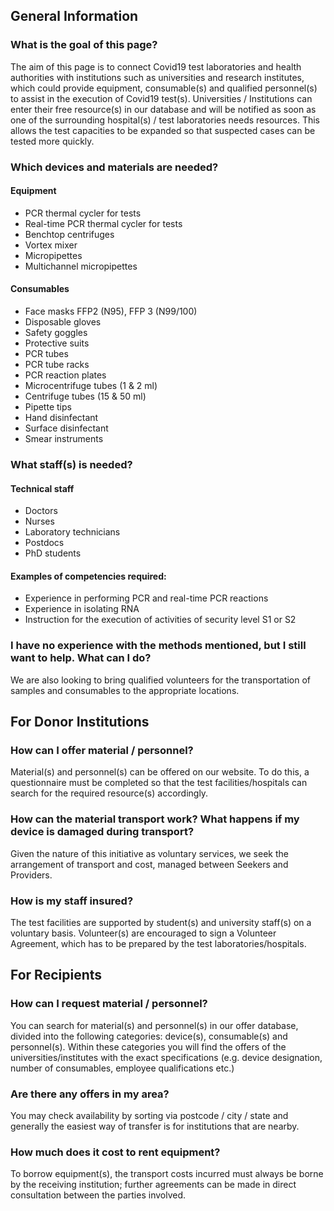 ## General Information

### What is the goal of this page?

The aim of this page is to connect Covid19 test laboratories and health authorities with institutions such as universities and research institutes, which could provide equipment, consumable(s) and qualified personnel(s) to assist in the execution of Covid19 test(s). Universities / Institutions can enter their free resource(s) in our database and will be notified as soon as one of the surrounding hospital(s) / test laboratories needs resources. This allows the test capacities to be expanded so that suspected cases can be tested more quickly.


### Which devices and materials are needed?

#### Equipment

* PCR thermal cycler for tests
* Real-time PCR thermal cycler for tests
* Benchtop centrifuges
* Vortex mixer
* Micropipettes
* Multichannel micropipettes

#### Consumables

* Face masks FFP2 (N95), FFP 3 (N99/100)
* Disposable gloves
* Safety goggles
* Protective suits
* PCR tubes
* PCR tube racks
* PCR reaction plates
* Microcentrifuge tubes (1 & 2 ml)
* Centrifuge tubes (15 & 50 ml)
* Pipette tips
* Hand disinfectant
* Surface disinfectant
* Smear instruments



### What staff(s) is needed?

#### Technical staff

* Doctors
* Nurses
* Laboratory technicians
* Postdocs
* PhD students

#### Examples of competencies required:

* Experience in performing PCR and real-time PCR reactions 
* Experience in isolating RNA
* Instruction for the execution of activities of security level S1 or S2


### I have no experience with the methods mentioned, but I still want to help. What can I do?

We are also looking to bring qualified volunteers for the transportation of samples and consumables to the appropriate locations.


## For Donor Institutions

### How can I offer material / personnel?

Material(s) and personnel(s) can be offered on our website. To do this, a questionnaire must be completed so that the test facilities/hospitals can search for the required resource(s) accordingly.

### How can the material transport work? What happens if my device is damaged during transport?

Given the nature of this initiative as voluntary services, we seek the arrangement of transport and cost, managed between Seekers and Providers.  

### How is my staff insured?

The test facilities are supported by student(s) and university staff(s) on a voluntary basis. Volunteer(s) are encouraged to sign a Volunteer Agreement, which has to be prepared by the test laboratories/hospitals. 



## For Recipients

### How can I request material / personnel?

You can search for material(s) and personnel(s) in our offer database, divided into the following categories: device(s), consumable(s) and personnel(s). Within these categories you will find the offers of the universities/institutes with the exact specifications (e.g. device designation, number of consumables, employee qualifications etc.)

### Are there any offers in my area?

You may check availability by sorting via postcode / city / state and generally the easiest way of transfer is for institutions that are nearby.

### How much does it cost to rent equipment?

To borrow equipment(s), the transport costs incurred must always be borne by the receiving institution; further agreements can be made in direct consultation between the parties involved.
